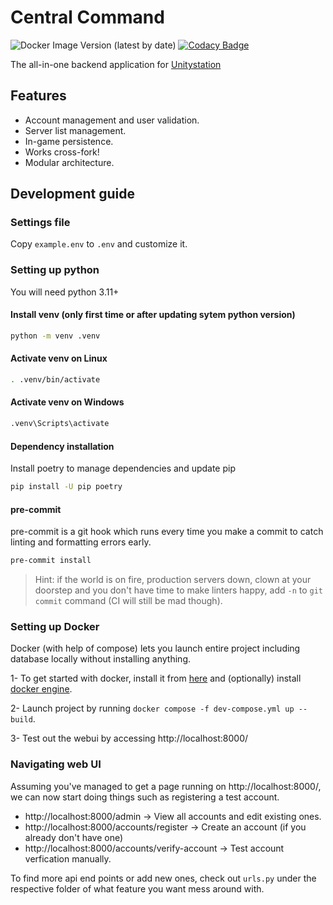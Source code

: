 # Central Command

![Docker Image Version (latest by date)](https://img.shields.io/docker/v/unitystation/central-command?sort=date)
[![Codacy Badge](https://app.codacy.com/project/badge/Grade/38cce37d4c854ca48645fd5ecc9cae61)](https://www.codacy.com/gh/unitystation/central-command/dashboard?utm_source=github.com&amp;utm_medium=referral&amp;utm_content=unitystation/central-command&amp;utm_campaign=Badge_Grade)

The all-in-one backend application for [Unitystation](https://github.com/unitystation/unitystation)

## Features

- Account management and user validation.
- Server list management.
- In-game persistence.
- Works cross-fork!
- Modular architecture.

## Development guide

### Settings file

Copy `example.env` to `.env` and customize it.

### Setting up python

You will need python 3.11+

#### Install venv (only first time or after updating sytem python version)

```sh
python -m venv .venv
```

#### Activate venv on Linux

```sh
. .venv/bin/activate
```

#### Activate venv on Windows

```bat
.venv\Scripts\activate
```

#### Dependency installation

Install poetry to manage dependencies and update pip

```sh
pip install -U pip poetry
```

#### pre-commit

pre-commit is a git hook which runs every time you make a commit to catch linting and formatting errors early.  

```sh
pre-commit install
```

> Hint: if the world is on fire, production servers down, clown at your doorstep and you don't have time to make linters happy, add `-n` to `git commit` command (CI will still be mad though).

### Setting up Docker

Docker (with help of compose) lets you launch entire project including database locally without installing anything.

1- To get started with docker, install it from [here](https://docs.docker.com/get-docker/) and (optionally) install [docker engine](https://docs.docker.com/engine/install/).

2- Launch project by running `docker compose -f dev-compose.yml up --build`.

3- Test out the webui by accessing http://localhost:8000/

### Navigating web UI

Assuming you've managed to get a page running on http://localhost:8000/, we can now start doing things such as registering a test account.

- http://localhost:8000/admin -> View all accounts and edit existing ones.
- http://localhost:8000/accounts/register -> Create an account (if you already don't have one)
- http://localhost:8000/accounts/verify-account -> Test account verfication manually.

To find more api end points or add new ones, check out `urls.py` under the respective folder of what feature you want mess around with.

